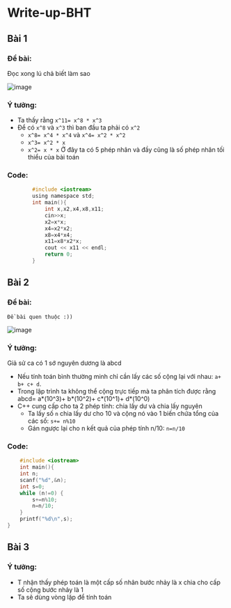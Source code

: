 # Write-up-BHT
## Bài 1
### Đề bài:
  Đọc xong lú chả biết làm sao

 ![image](https://user-images.githubusercontent.com/93463752/139774107-1112139d-7008-42f2-90ac-c8245d0b92d4.png)

### Ý tưởng:
- Ta thấy rằng `x^11= x^8 * x^3`
- Để có `x^8` và `x^3` thì ban đầu ta phải có `x^2`
  - `x^8= x^4 * x^4` và `x^4= x^2 * x^2`
  - `x^3= x^2 * x`
  - `x^2= x * x`
 Ở đây ta có 5 phép nhân và đầy cũng là số phép nhân tối thiểu của bài toán
### Code:

```c
		#include <iostream>
		using namespace std;
		int main(){
			int x,x2,x4,x8,x11;
			cin>>x;
			x2=x*x;
			x4=x2*x2;
			x8=x4*x4;
			x11=x8*x2*x;
			cout << x11 << endl;
			return 0;
		}
```
## Bài 2
### Đề bài:
	Đề bài quen thuộc :))
	
![image](https://user-images.githubusercontent.com/93463752/139777206-86e9a5d1-0a75-42c8-bb5d-bc7daf421f76.png)

### Ý tưởng:
Giả sử ca có 1 sớ nguyên dương là abcd
- Nếu tính toán bình thường minh chỉ cần lấy các số cộng lại với nhau: `a+ b+ c+ d`.
- Trong lập trình ta không thể cộng trực tiếp mà ta phân tích được rằng abcd= a*(10^3)+ b*(10^2)+ c*(10^1)+ d*(10^0)
- C++ cung cấp cho ta 2 phép tính: chia lấy dư và chia lấy nguyên
	- Ta lấy số `n` chia lấy dư cho 10 và cộng nó vào 1 biến chứa tổng của các số: `s+= n%10`
	- Gán ngược lại cho n kết quả của phép tính n/10: `n=n/10`

### Code:

```c
	#include <iostream>
	int main(){
    int n;
    scanf("%d",&n);
    int s=0;
    while (n!=0) { 
        s+=n%10;
        n=n/10;
    }
    printf("%d\n",s); 
}
```
## Bài 3
### 
### Ý tưởng:
- T nhận thấy phép toán là một cấp số nhân bước nhảy là x chia cho cấp số cộng bước nhảy là 1
- Ta sẽ dùng vòng lặp để tính toán
	
